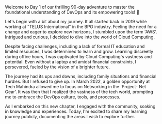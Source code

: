 Welcome to Day 1 of our thrilling 90-day adventure to master the foundational understanding of DevOps and its empowering tools! 🚀

Let's begin with a bit about my journey. It all started back in 2019 while working at "TELUS International" in the BPO industry. Feeling the need for a change and eager to explore new horizons, I stumbled upon the term 'AWS'. Intrigued and curious, I decided to dive into the world of Cloud Computing.

Despite facing challenges, including a lack of formal IT education and limited resources, I was determined to learn and grow. Learning discreetly during office hours, I was captivated by Cloud Computing's vastness and potential. Even without a laptop and amidst financial constraints, I persevered, fueled by the vision of a brighter future.

The journey had its ups and downs, including family situations and financial hurdles. But I refused to give up. In March 2022, a golden opportunity at Tech Mahindra allowed me to focus on Networking in the 'Project- Net Gear'. It was then that I realized the vastness of the tech world, prompting me to embrace the DevOps culture, tools, and processes.

As I embarked on this new chapter, I engaged with the community, soaking in knowledge and experiences. Today, I'm excited to share my learning journey publicly, documenting the areas I wish to explore further.
